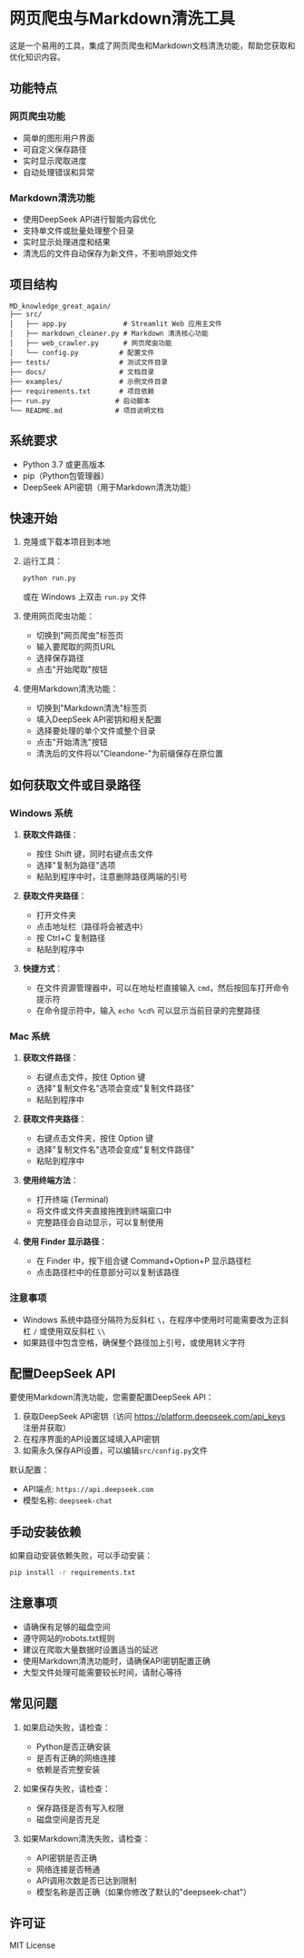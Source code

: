 # 网页爬虫与Markdown清洗工具

这是一个易用的工具，集成了网页爬虫和Markdown文档清洗功能，帮助您获取和优化知识内容。

## 功能特点

### 网页爬虫功能
- 简单的图形用户界面
- 可自定义保存路径
- 实时显示爬取进度
- 自动处理错误和异常

### Markdown清洗功能
- 使用DeepSeek API进行智能内容优化
- 支持单文件或批量处理整个目录
- 实时显示处理进度和结果
- 清洗后的文件自动保存为新文件，不影响原始文件

## 项目结构

```
MD_knowledge_great_again/
├── src/
│   ├── app.py              # Streamlit Web 应用主文件
│   ├── markdown_cleaner.py # Markdown 清洗核心功能
│   ├── web_crawler.py      # 网页爬虫功能
│   └── config.py          # 配置文件
├── tests/                 # 测试文件目录
├── docs/                  # 文档目录
├── examples/              # 示例文件目录
├── requirements.txt       # 项目依赖
├── run.py                # 启动脚本
└── README.md             # 项目说明文档
```

## 系统要求

- Python 3.7 或更高版本
- pip（Python包管理器）
- DeepSeek API密钥（用于Markdown清洗功能）

## 快速开始

1. 克隆或下载本项目到本地

2. 运行工具：
   ```bash
   python run.py
   ```
   
   或在 Windows 上双击 `run.py` 文件

3. 使用网页爬虫功能：
   - 切换到"网页爬虫"标签页
   - 输入要爬取的网页URL
   - 选择保存路径
   - 点击"开始爬取"按钮

4. 使用Markdown清洗功能：
   - 切换到"Markdown清洗"标签页
   - 填入DeepSeek API密钥和相关配置
   - 选择要处理的单个文件或整个目录
   - 点击"开始清洗"按钮
   - 清洗后的文件将以"Cleandone-"为前缀保存在原位置

## 如何获取文件或目录路径

### Windows 系统
1. **获取文件路径**：
   - 按住 Shift 键，同时右键点击文件
   - 选择"复制为路径"选项
   - 粘贴到程序中时，注意删除路径两端的引号

2. **获取文件夹路径**：
   - 打开文件夹
   - 点击地址栏（路径将会被选中）
   - 按 Ctrl+C 复制路径
   - 粘贴到程序中

3. **快捷方式**：
   - 在文件资源管理器中，可以在地址栏直接输入 `cmd`，然后按回车打开命令提示符
   - 在命令提示符中，输入 `echo %cd%` 可以显示当前目录的完整路径

### Mac 系统
1. **获取文件路径**：
   - 右键点击文件，按住 Option 键
   - 选择"复制文件名"选项会变成"复制文件路径"
   - 粘贴到程序中

2. **获取文件夹路径**：
   - 右键点击文件夹，按住 Option 键
   - 选择"复制文件名"选项会变成"复制文件路径"
   - 粘贴到程序中

3. **使用终端方法**：
   - 打开终端 (Terminal)
   - 将文件或文件夹直接拖拽到终端窗口中
   - 完整路径会自动显示，可以复制使用

4. **使用 Finder 显示路径**：
   - 在 Finder 中，按下组合键 Command+Option+P 显示路径栏
   - 点击路径栏中的任意部分可以复制该路径

### 注意事项
- Windows 系统中路径分隔符为反斜杠 `\`，在程序中使用时可能需要改为正斜杠 `/` 或使用双反斜杠 `\\`
- 如果路径中包含空格，确保整个路径加上引号，或使用转义字符

## 配置DeepSeek API

要使用Markdown清洗功能，您需要配置DeepSeek API：

1. 获取DeepSeek API密钥（访问 https://platform.deepseek.com/api_keys 注册并获取）
2. 在程序界面的API设置区域填入API密钥
3. 如需永久保存API设置，可以编辑`src/config.py`文件

默认配置：
- API端点: `https://api.deepseek.com`
- 模型名称: `deepseek-chat`

## 手动安装依赖

如果自动安装依赖失败，可以手动安装：

```bash
pip install -r requirements.txt
```

## 注意事项

- 请确保有足够的磁盘空间
- 遵守网站的robots.txt规则
- 建议在爬取大量数据时设置适当的延迟
- 使用Markdown清洗功能时，请确保API密钥配置正确
- 大型文件处理可能需要较长时间，请耐心等待

## 常见问题

1. 如果启动失败，请检查：
   - Python是否正确安装
   - 是否有正确的网络连接
   - 依赖是否完整安装

2. 如果保存失败，请检查：
   - 保存路径是否有写入权限
   - 磁盘空间是否充足

3. 如果Markdown清洗失败，请检查：
   - API密钥是否正确
   - 网络连接是否畅通
   - API调用次数是否已达到限制
   - 模型名称是否正确（如果你修改了默认的"deepseek-chat"）

## 许可证

MIT License 